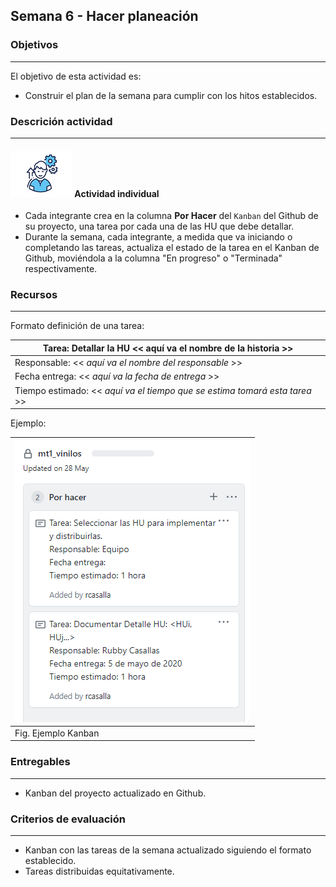 ## Semana 6 - Hacer planeación

### Objetivos

---

El objetivo de esta actividad es:

- Construir el plan de la semana para cumplir con los hitos establecidos.

### Descrición actividad

---

#### ![](./../../assets/images/individuo.png) Actividad individual

- Cada integrante crea en la columna **Por Hacer** del `Kanban` del Github de su proyecto, una tarea por cada una de las HU que debe detallar.
- Durante la semana, cada integrante, a medida que va iniciando o completando las tareas, actualiza el
  estado de la tarea en el Kanban de Github, moviéndola a la columna "En progreso" o "Terminada" respectivamente.

### Recursos

---

Formato definición de una tarea:

| Tarea: Detallar la HU \<\< aquí va el nombre de la historia >>               |
| ---------------------------------------------------------------------------- |
| Responsable: \<\< _aquí va el nombre del responsable_ >>                     |
| Fecha entrega: \<\< _aquí va la fecha de entrega_ >>                         |
| Tiempo estimado: \<\< _aquí va el tiempo que se estima tomará esta tarea_ >> |

Ejemplo:

| ![](./../../assets/images/kanbanTODO.PNG) |
| ----------------------------------------- |
| Fig. Ejemplo Kanban                       |

### Entregables

---

- Kanban del proyecto actualizado en Github.

### Criterios de evaluación

---

- Kanban con las tareas de la semana actualizado siguiendo el formato establecido.
- Tareas distribuidas equitativamente.
